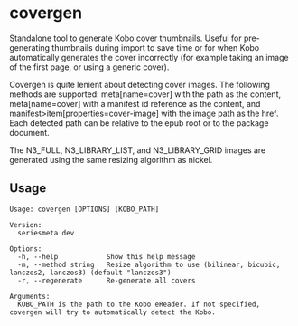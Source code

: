 # covergen
Standalone tool to generate Kobo cover thumbnails. Useful for pre-generating thumbnails during import to save time or for when Kobo automatically generates the cover incorrectly (for example taking an image of the first page, or using a generic cover).

Covergen is quite lenient about detecting cover images. The following methods are supported: meta[name=cover] with the path as the content, meta[name=cover] with a manifest id reference as the content, and manifest>item[properties=cover-image] with the image path as the href. Each detected path can be relative to the epub root or to the package document.

The N3_FULL, N3_LIBRARY_LIST, and N3_LIBRARY_GRID images are generated using the same resizing algorithm as nickel.

## Usage

```
Usage: covergen [OPTIONS] [KOBO_PATH]

Version:
  seriesmeta dev

Options:
  -h, --help            Show this help message
  -m, --method string   Resize algorithm to use (bilinear, bicubic, lanczos2, lanczos3) (default "lanczos3")
  -r, --regenerate      Re-generate all covers

Arguments:
  KOBO_PATH is the path to the Kobo eReader. If not specified, covergen will try to automatically detect the Kobo.
```